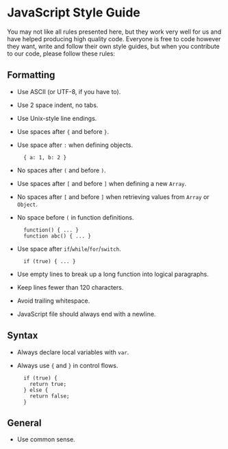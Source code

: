 # JavaScript Style Guide

You may not like all rules presented here, but they work very well for
us and have helped producing high quality code. Everyone is free to
code however they want, write and follow their own style guides, but
when you contribute to our code, please follow these rules:

## Formatting

* Use ASCII (or UTF-8, if you have to).

* Use 2 space indent, no tabs.

* Use Unix-style line endings.

* Use spaces after `{` and before `}`.

* Use space after `:` when defining objects.

        { a: 1, b: 2 }

* No spaces after `(` and before `)`.

* Use spaces after `[` and before `]` when defining a new `Array`.

* No spaces after `[` and before `]` when retrieving values from `Array` or `Object`.

* No space before `(` in function definitions.

        function() { ... }
        function abc() { ... }

* Use space after `if`/`while`/`for`/`switch`.

        if (true) { ... }

* Use empty lines to break up a long function into logical paragraphs.

* Keep lines fewer than 120 characters.

* Avoid trailing whitespace.

* JavaScript file should always end with a newline.

## Syntax

* Always declare local variables with `var`.

* Always use `{` and `}` in control flows.

        if (true) {
          return true;
        } else {
          return false;
        }

## General

* Use common sense.
